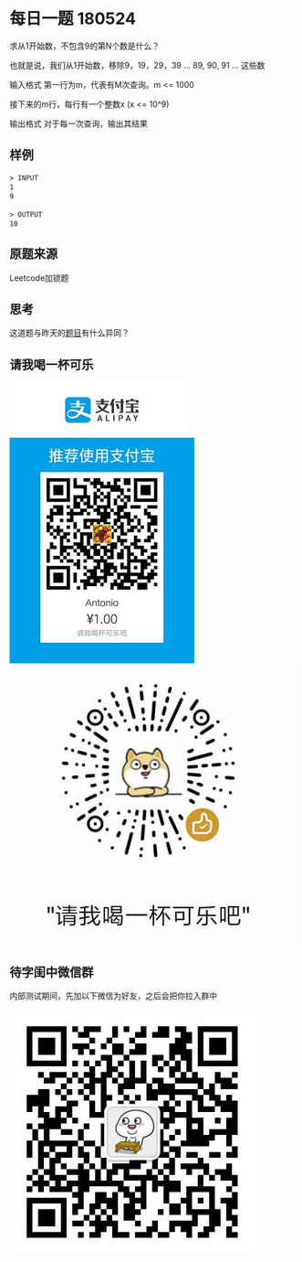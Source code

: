 # 每日一题 180524

求从1开始数，不包含9的第N个数是什么？

也就是说，我们从1开始数，移除9，19，29，39 ... 89, 90, 91 ... 这些数

输入格式
第一行为m，代表有M次查询。m <= 1000

接下来的m行，每行有一个整数x (x <= 10^9)

输出格式
对于每一次查询，输出其结果

## 样例

```
> INPUT
1
9

> OUTPUT
10
```

## 原题来源

Leetcode加锁题

## 思考

这道题与昨天的[题目][1]有什么异同？

## 请我喝一杯可乐

![](https://raw.githubusercontent.com/Inapt19/Resource/master/bonus_QR.jpg)
![](https://raw.githubusercontent.com/Inapt19/Resource/master/wechat_bonus_qr.jpg)

## 待字闺中微信群

内部测试期间，先加以下微信为好友，之后会把你拉入群中

![](https://raw.githubusercontent.com/Inapt19/Resource/master/wechat_QR.jpg)



[1]: https://github.com/Inapt19/Daiziguizhong/tree/master/180523/No%200%20in%20the%20Number
